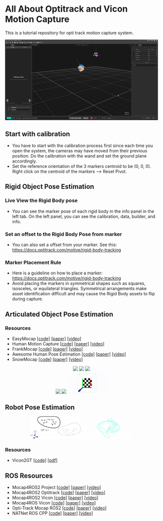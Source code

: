 # All About Optitrack and Vicon Motion Capture
This is a tutorial repository for opti track motion capture system.

[![](media/mocap.png)](https://youtu.be/VcUyDthACsI) 

## Start with calibration
- You have to start with the calibration process first since each time you open the system, the cameras may have moved from their previous position. Do the calibration with the wand and set the ground plane accordingly.
- Set the reference orientation of the 3 markers centroid to be (0, 0, 0). Right click on the centroid of the markers --> Reset Pivot.

## Rigid Object Pose Estimation
### Live View the Rigid Body pose
- You can see the marker pose of each rigid body in the info panel in the left tab. On the left panel, you can see the calibration, data, builder, and info.

### Set an offset to the Rigid Body Pose from marker
- You can also set a offset from your marker. See this: https://docs.optitrack.com/motive/rigid-body-tracking

### Marker Placement Rule
- Here is a guideline on how to place a marker: https://docs.optitrack.com/motive/rigid-body-tracking
- Avoid placing the markers in symmetrical shapes such as squares, isosceles, or equilateral triangles. Symmetrical arrangements make asset identification difficult and may cause the Rigid Body assets to flip during capture.

## Articulated Object Pose Estimation

### Resources
- EasyMocap [[code]](https://github.com/zju3dv/EasyMocap) [[paper]]() [[video]]()
- Human Motion Capture [[code]](https://github.com/visonpon/human-motion-capture) [[paper]]() [[video]]()
- FrankMocap [[code]](https://github.com/facebookresearch/frankmocap) [[paper]]() [[video]]() 
- Awesome Human Pose Estimation [[code]](https://github.com/wangzheallen/awesome-human-pose-estimation) [[paper]]() [[video]]()
- SnowMocap [[code]](https://github.com/liaochikon/SnowMocap) [[paper]]() [[video]]() 

<div align="center">
    <img src="media/skel-body25.gif" width="26%">
    <img src="media/skel-total.gif" width="26%">
    <img src="media/skel-multi.gif" width="26%">
</div>

<div align="center">
    <img src="media/mesh-smpl.gif" width="26%">
    <img src="media/mesh-smplx.gif" width="26%">
    <img src="media/mesh-manol.gif" width="26%">
</div>

## Robot Pose Estimation

<div align="center">
    <img src="media/frames.png" width="33%">
    <img src="media/traj.png" width="33%">
</div>

### Resources 
- Vicon2GT [[code]](https://github.com/rpng/vicon2gt) [[pdf]]()

## ROS Resources
- Mocap4ROS2 Project [[code]](https://github.com/MOCAP4ROS2-Project) [[paper]]() [[video]]() 
- Mocap4ROS2 Optitrack [[code]](https://github.com/MOCAP4ROS2-Project/mocap4ros2_optitrack) [[paper]]() [[video]]()
- Mocap4ROS2 Vicon [[code]](https://github.com/MOCAP4ROS2-Project/mocap4ros2_vicon) [[paper]]() [[video]]() 
- Mocap4ROS Vicon [[code]](https://github.com/IntelligentRoboticsLabs/mocap4ros_vicon) [[paper]]() [[video]]()
- Opti-Track Mocap ROS2 [[code]](https://github.com/tud-phi/ros2-mocap_optitrack) [[paper]]() [[video]]()
- NATNet ROS CPP [[code]](https://github.com/ArghyaChatterjee/natnet_ros_cpp) [[paper]]() [[video]]() 

